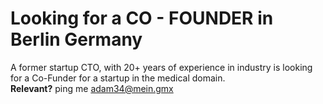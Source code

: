 # Looking for a CO - FOUNDER in Berlin Germany

A former startup CTO, with 20+ years of experience in industry is looking for a Co-Funder for a startup in the medical domain.  
**Relevant?** ping me adam34@mein.gmx
